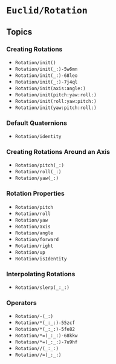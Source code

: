 # ``Euclid/Rotation``

## Topics

### Creating Rotations

- ``Rotation/init()``
- ``Rotation/init(_:)-5w6mn``
- ``Rotation/init(_:)-68leo``
- ``Rotation/init(_:)-7j4ql``
- ``Rotation/init(axis:angle:)``
- ``Rotation/init(pitch:yaw:roll:)``
- ``Rotation/init(roll:yaw:pitch:)``
- ``Rotation/init(yaw:pitch:roll:)``

### Default Quaternions

- ``Rotation/identity``

### Creating Rotations Around an Axis

- ``Rotation/pitch(_:)``
- ``Rotation/roll(_:)``
- ``Rotation/yaw(_:)``

### Rotation Properties

- ``Rotation/pitch``
- ``Rotation/roll``
- ``Rotation/yaw``
- ``Rotation/axis``
- ``Rotation/angle``
- ``Rotation/forward``
- ``Rotation/right``
- ``Rotation/up``
- ``Rotation/isIdentity``

### Interpolating Rotations

- ``Rotation/slerp(_:_:)``

### Operators

- ``Rotation/-(_:)``
- ``Rotation/*(_:_:)-55zcf``
- ``Rotation/*(_:_:)-5fe82``
- ``Rotation/*=(_:_:)-68kkw``
- ``Rotation/*=(_:_:)-7u9hf``
- ``Rotation//(_:_:)``
- ``Rotation//=(_:_:)``